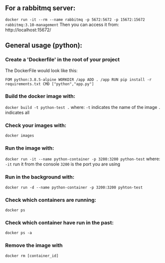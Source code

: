 
## For a rabbitmq server:
  `docker run -it --rm --name rabbitmq -p 5672:5672 -p 15672:15672 rabbitmq:3.10-management`
Then you can access it from:
  http://localhost:15672/
  
  
## General usage (python):
### Create a 'Dockerfile' in the root of your project  
The DockerFile would look like this:  

`FOM python:3.8.5-alpine
WORKDIR /app
ADD . /app
RUN pip install -r requirements.txt
CMD ["python","app.py"]`

### Build the docker image with:  
  `docker build -t python-test .`
where:
  `-t`  indicates the name of the image
  `.`   indicates all

### Check your images with:  
  `docker images`

### Run the image with:  
  `docker run -it --name python-container -p 3200:3200 python-test`
where:  
  `-it`   run it from the console
  `3200`  is the port you are using

### Run in the background with:  
  `docker run -d --name python-container -p 3200:3200 pyhton-test`

### Check which containers are running:  
  `docker ps`

### Check which container have run in the past:
  `docker ps -a`

### Remove the image with 
  `docker rm [container_id]`
